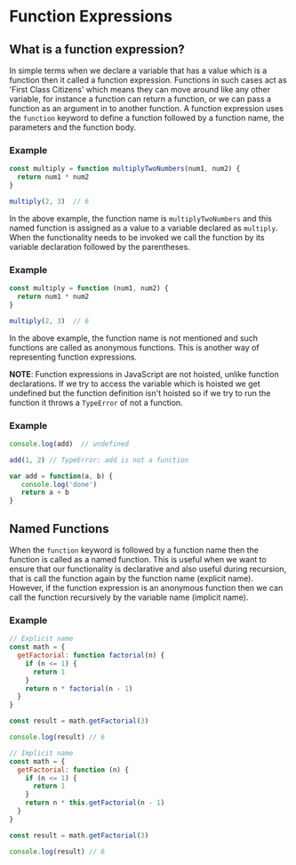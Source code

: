 # Function Expressions

## What is a function expression?

In simple terms when we declare a variable that has a value which is a function then it called a function expression. Functions in such cases act as 'First Class Citizens' which means they can move around like any other variable, for instance a function can return a function, or we can pass a function as an argument in to another function. A function expression uses the `function` keyword to define a function followed by a function name, the parameters and the function body.

### Example

```javascript
const multiply = function multiplyTwoNumbers(num1, num2) {
  return num1 * num2
}

multiply(2, 3)  // 6
```

In the above example, the function name is `multiplyTwoNumbers` and this named function is assigned as a value to a variable declared as `multiply`. When the functionality needs to be invoked we call the function by its variable declaration followed by the parentheses. 

### Example 

```javascript
const multiply = function (num1, num2) {
  return num1 * num2
}

multiply(2, 3)  // 6
```

In the above example, the function name is not mentioned and such functions are called as anonymous functions. This is another way of representing function expressions.

**NOTE**: Function expressions in JavaScript are not hoisted, unlike function declarations. If we try to access the variable which is hoisted we get undefined but the function definition isn't hoisted so if we try to run the function it throws a `TypeError` of not a function.

### Example 

```javascript
console.log(add)  // undefined 

add(1, 2) // TypeError: add is not a function

var add = function(a, b) {
   console.log('done')
   return a + b
}
```

## Named Functions

When the `function` keyword is followed by a function name then the function is called as a named function. This is useful when we want to ensure that our functionality is declarative and also useful during recursion, that is call the function again by the function name (explicit name). However, if the function expression is an anonymous function then we can call the function recursively by the variable name (implicit name).

### Example

```javascript
// Explicit name
const math = {
  getFactorial: function factorial(n) {
    if (n <= 1) {
      return 1
    }
    return n * factorial(n - 1)
  }
}

const result = math.getFactorial(3)

console.log(result) // 6

// Implicit name
const math = {
  getFactorial: function (n) {
    if (n <= 1) {
      return 1
    }
    return n * this.getFactorial(n - 1)
  }
}

const result = math.getFactorial(3)

console.log(result) // 6
```